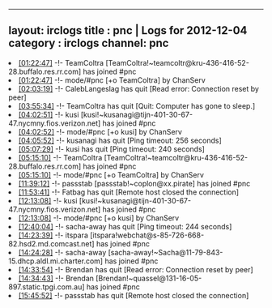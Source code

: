 
---
layout: irclogs
title : pnc | Logs for 2012-12-04
category : irclogs
channel: pnc
---
<li class="logitem"><a href="#01:22:47" name="01:22:47" class="time">[01:22:47]</a> -!- <span class="join">TeamColtra</span> [TeamColtra!~teamcoltr@kru-436-416-52-28.buffalo.res.rr.com] has joined #pnc </li>
<li class="logitem"><a href="#01:22:47" name="01:22:47" class="time">[01:22:47]</a> -!- mode/<span class="mode">#pnc</span> [+o TeamColtra] by ChanServ </li>
<li class="logitem"><a href="#02:03:19" name="02:03:19" class="time">[02:03:19]</a> -!- <span class="quit">CalebLangeslag</span> has quit [Read error: Connection reset by peer] </li>
<li class="logitem"><a href="#03:55:34" name="03:55:34" class="time">[03:55:34]</a> -!- <span class="quit">TeamColtra</span> has quit [Quit: Computer has gone to sleep.] </li>
<li class="logitem"><a href="#04:02:51" name="04:02:51" class="time">[04:02:51]</a> -!- <span class="join">kusi</span> [kusi!~kusanagi@tijn-401-30-67-47.nycmny.fios.verizon.net] has joined #pnc </li>
<li class="logitem"><a href="#04:02:52" name="04:02:52" class="time">[04:02:52]</a> -!- mode/<span class="mode">#pnc</span> [+o kusi] by ChanServ </li>
<li class="logitem"><a href="#04:05:52" name="04:05:52" class="time">[04:05:52]</a> -!- <span class="quit">kusanagi</span> has quit [Ping timeout: 256 seconds] </li>
<li class="logitem"><a href="#05:07:29" name="05:07:29" class="time">[05:07:29]</a> -!- <span class="quit">kusi</span> has quit [Ping timeout: 240 seconds] </li>
<li class="logitem"><a href="#05:15:10" name="05:15:10" class="time">[05:15:10]</a> -!- <span class="join">TeamColtra</span> [TeamColtra!~teamcoltr@kru-436-416-52-28.buffalo.res.rr.com] has joined #pnc </li>
<li class="logitem"><a href="#05:15:10" name="05:15:10" class="time">[05:15:10]</a> -!- mode/<span class="mode">#pnc</span> [+o TeamColtra] by ChanServ </li>
<li class="logitem"><a href="#11:39:12" name="11:39:12" class="time">[11:39:12]</a> -!- <span class="join">passstab</span> [passstab!~coplon@xx.pirate] has joined #pnc </li>
<li class="logitem"><a href="#11:53:41" name="11:53:41" class="time">[11:53:41]</a> -!- <span class="quit">Fatbag</span> has quit [Remote host closed the connection] </li>
<li class="logitem"><a href="#12:13:08" name="12:13:08" class="time">[12:13:08]</a> -!- <span class="join">kusi</span> [kusi!~kusanagi@tijn-401-30-67-47.nycmny.fios.verizon.net] has joined #pnc </li>
<li class="logitem"><a href="#12:13:08" name="12:13:08" class="time">[12:13:08]</a> -!- mode/<span class="mode">#pnc</span> [+o kusi] by ChanServ </li>
<li class="logitem"><a href="#12:40:04" name="12:40:04" class="time">[12:40:04]</a> -!- <span class="quit">sacha-away</span> has quit [Ping timeout: 244 seconds] </li>
<li class="logitem"><a href="#14:23:39" name="14:23:39" class="time">[14:23:39]</a> -!- <span class="join">itspara</span> [itspara!webchat@s-85-726-668-82.hsd2.md.comcast.net] has joined #pnc </li>
<li class="logitem"><a href="#14:24:28" name="14:24:28" class="time">[14:24:28]</a> -!- <span class="join">sacha-away</span> [sacha-away!~Sacha@11-79-843-15.dhcp.aldl.mi.charter.com] has joined #pnc </li>
<li class="logitem"><a href="#14:33:54" name="14:33:54" class="time">[14:33:54]</a> -!- <span class="quit">Brendan</span> has quit [Read error: Connection reset by peer] </li>
<li class="logitem"><a href="#14:34:43" name="14:34:43" class="time">[14:34:43]</a> -!- <span class="join">Brendan</span> [Brendan!~quassel@131-16-05-897.static.tpgi.com.au] has joined #pnc </li>
<li class="logitem"><a href="#15:45:52" name="15:45:52" class="time">[15:45:52]</a> -!- <span class="quit">passstab</span> has quit [Remote host closed the connection] </li>


